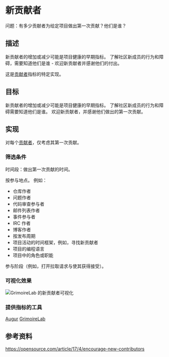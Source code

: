 # 新贡献者

问题：有多少贡献者为给定项目做出第一次贡献？他们是谁？

## 描述
新贡献者的增加或减少可能是项目健康的早期指标。 了解社区新成员的行为和障碍，需要知道他们是谁 - 欢迎新贡献者并感谢他们的付出。

这是[贡献者](https://chaoss.community/metric-contributors/)指标的特定实现。


## 目标
新贡献者的增加或减少可能是项目健康的早期指标。 了解社区新成员的行为和障碍需要知道他们是谁。 欢迎新贡献者，并感谢他们做出的第一次贡献。


## 实现
对每个[贡献者](https://chaoss.community/metric-contributors/)，仅考虑其第一次贡献。


### 筛选条件
时间段：做出第一次贡献的时间。

按参与地点。 例如：
* 仓库作者
* 问题作者
* 代码审查参与者
* 邮件列表作者
* 事件参与者
* IRC 作者
* 博客作者
* 按发布周期
* 项目活动的时间框架，例如，寻找新贡献者
* 项目的编程语言
* 项目中的角色或职能

参与阶段（例如，打开拉取请求与使其获得接受）。


### 可视化效果

![GrimoireLab 的新贡献者可视化](images/new_contributors.png)

### 提供指标的工具
[Augur](http://augur.osshealth.io/api_docs/#api-Evolution-New_Contributors_Repo_) [GrimoireLab](https://chaoss.github.io/grimoirelab-sigils/panels/git-demographics/)


## 参考资料
https://opensource.com/article/17/4/encourage-new-contributors
